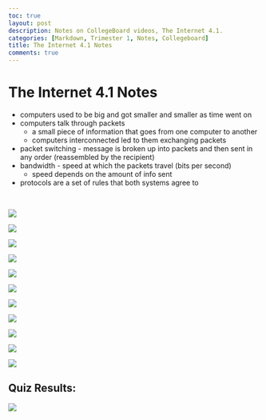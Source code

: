 ```yaml
---
toc: true
layout: post
description: Notes on CollegeBoard videos, The Internet 4.1.
categories: [Markdown, Trimester 1, Notes, Collegeboard]
title: The Internet 4.1 Notes
comments: true
---
```


# The Internet 4.1 Notes
- computers used to be big and got smaller and smaller as time went on
- computers talk through packets
  - a small piece of information that goes from one computer to another
  - computers interconnected led to them exchanging packets
- packet switching - message is broken up into packets and then sent in any order (reassembled by the recipient)
- bandwidth - speed at which the packets travel (bits per second)
  - speed depends on the amount of info sent
- protocols are a set of rules that both systems agree to
<br>

![]({{site.baseurl}}/images/computerprotocolmodels.png)
<br>

![]({{site.baseurl}}/images/narrowwaistmodel.png)
<br>

![]({{site.baseurl}}/images/networkaccess.png)
<br>

![]({{site.baseurl}}/images/internetlayer.png)
<br>

![]({{site.baseurl}}/images/internetlayer2.png)
<br>

![]({{site.baseurl}}/images/internetscalability.png)
<br>

![]({{site.baseurl}}/images/transport.png)
<br>

![]({{site.baseurl}}/images/internetandtransport.png)
<br>

![]({{site.baseurl}}/images/application.png)
<br>

![]({{site.baseurl}}/images/internetandtransport.png)
<br>

![]({{site.baseurl}}/images/internetandtransportoperation.png)
<br>

## Quiz Results:

![]({{site.baseurl}}/images/quiz4.1.png)